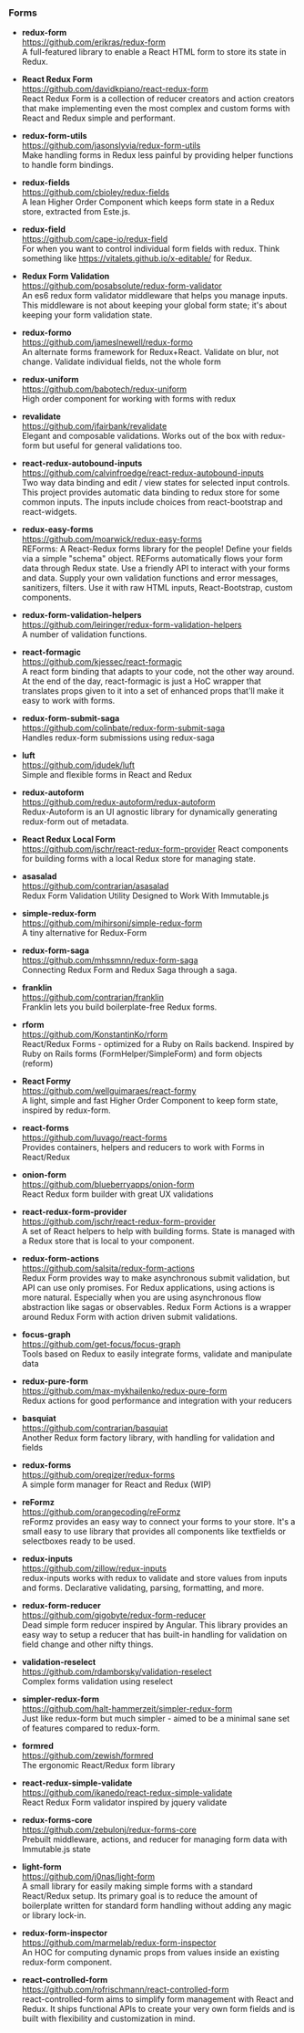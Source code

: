 ### Forms


- **redux-form**  
  https://github.com/erikras/redux-form  
  A full-featured library to enable a React HTML form to store its state in Redux.

- **React Redux Form**  
  https://github.com/davidkpiano/react-redux-form  
  React Redux Form is a collection of reducer creators and action creators that make implementing even the most complex and custom forms with React and Redux simple and performant.
  
- **redux-form-utils**  
  https://github.com/jasonslyvia/redux-form-utils  
  Make handling forms in Redux less painful by providing helper functions to handle form bindings.
  
- **redux-fields**  
  https://github.com/cbioley/redux-fields  
  A lean Higher Order Component which keeps form state in a Redux store, extracted from Este.js.
  
- **redux-field**  
  https://github.com/cape-io/redux-field  
  For when you want to control individual form fields with redux. Think something like https://vitalets.github.io/x-editable/ for Redux.

- **Redux Form Validation**  
  https://github.com/posabsolute/redux-form-validator  
  An es6 redux form validator middleware that helps you manage inputs. This middleware is not about keeping your global form state; it's about keeping your form validation state.
  
- **redux-formo**  
  https://github.com/jameslnewell/redux-formo  
  An alternate forms framework for Redux+React.  Validate on blur, not change.  Validate individual fields, not the whole form
  
- **redux-uniform**  
  https://github.com/babotech/redux-uniform  
  High order component for working with forms with redux

- **revalidate**  
  https://github.com/jfairbank/revalidate  
  Elegant and composable validations. Works out of the box with redux-form but useful for general validations too.
  
- **react-redux-autobound-inputs**  
  https://github.com/calvinfroedge/react-redux-autobound-inputs  
  Two way data binding and edit / view states for selected input controls.  This project provides automatic data binding to redux store for some common inputs. The inputs include choices from react-bootstrap and react-widgets.

- **redux-easy-forms**  
  https://github.com/moarwick/redux-easy-forms  
  REForms: A React-Redux forms library for the people!  Define your fields via a simple "schema" object.  REForms automatically flows your form data through Redux state. Use a friendly API to interact with your forms and data. Supply your own validation functions and error messages, sanitizers, filters. Use it with raw HTML inputs, React-Bootstrap, custom components.
  
- **redux-form-validation-helpers**  
  https://github.com/leiringer/redux-form-validation-helpers  
  A number of validation functions.
  
- **react-formagic**  
  https://github.com/kjessec/react-formagic  
  A react form binding that adapts to your code, not the other way around.  At the end of the day, react-formagic is just a HoC wrapper that translates props given to it into a set of enhanced props that'll make it easy to work with forms.
  
- **redux-form-submit-saga**  
  https://github.com/colinbate/redux-form-submit-saga  
  Handles redux-form submissions using redux-saga
  
- **luft**  
  https://github.com/jdudek/luft  
  Simple and flexible forms in React and Redux
  
- **redux-autoform**  
  https://github.com/redux-autoform/redux-autoform  
  Redux-Autoform is an UI agnostic library for dynamically generating redux-form out of metadata.
  
- **React Redux Local Form**  
  https://github.com/jschr/react-redux-form-provider
  React components for building forms with a local Redux store for managing state.
  
- **asasalad**  
  https://github.com/contrarian/asasalad  
  Redux Form Validation Utility Designed to Work With Immutable.js 
  
- **simple-redux-form**  
  https://github.com/mihirsoni/simple-redux-form  
  A tiny alternative for Redux-Form
  
- **redux-form-saga**  
  https://github.com/mhssmnn/redux-form-saga  
  Connecting Redux Form and Redux Saga through a saga.
  
- **franklin**  
  https://github.com/contrarian/franklin  
  Franklin lets you build boilerplate-free Redux forms. 
  
- **rform**  
  https://github.com/KonstantinKo/rform  
  React/Redux Forms - optimized for a Ruby on Rails backend.  Inspired by Ruby on Rails forms (FormHelper/SimpleForm) and form objects (reform)
  
- **React Formy**  
  https://github.com/wellguimaraes/react-formy  
  A light, simple and fast Higher Order Component to keep form state, inspired by redux-form.

- **react-forms**  
  https://github.com/luvago/react-forms  
  Provides containers, helpers and reducers to work with Forms in React/Redux
  
- **onion-form**  
  https://github.com/blueberryapps/onion-form  
  React Redux form builder with great UX validations
  
- **react-redux-form-provider**  
  https://github.com/jschr/react-redux-form-provider  
  A set of React helpers to help with building forms. State is managed with a Redux store that is local to your component.
  
- **redux-form-actions**  
  https://github.com/salsita/redux-form-actions  
  Redux Form provides way to make asynchronous submit validation, but API can use only promises. For Redux applications, using actions is more natural. Especially when you are using asynchronous flow abstraction like sagas or observables.  Redux Form Actions is a wrapper around Redux Form with action driven submit validations.
  
- **focus-graph**  
  https://github.com/get-focus/focus-graph  
  Tools based on Redux to easily integrate forms, validate and manipulate data
  
- **redux-pure-form**  
  https://github.com/max-mykhailenko/redux-pure-form  
  Redux actions for good performance and integration with your reducers
  
- **basquiat**  
  https://github.com/contrarian/basquiat  
  Another Redux form factory library, with handling for validation and fields
  
- **redux-forms**  
  https://github.com/oreqizer/redux-forms  
  A simple form manager for React and Redux (WIP)
  
- **reFormz**  
  https://github.com/orangecoding/reFormz  
  reFormz provides an easy way to connect your forms to your store.  It's a small easy to use library that provides all components like textfields or selectboxes ready to be used.
  
- **redux-inputs**  
  https://github.com/zillow/redux-inputs  
  redux-inputs works with redux to validate and store values from inputs and forms.  Declarative validating, parsing, formatting, and more.
  
- **redux-form-reducer**  
  https://github.com/gigobyte/redux-form-reducer  
  Dead simple form reducer inspired by Angular.  This library provides an easy way to setup a reducer that has built-in handling for validation on field change and other nifty things.
  
- **validation-reselect**  
  https://github.com/rdamborsky/validation-reselect  
  Complex forms validation using reselect
  
- **simpler-redux-form**  
  https://github.com/halt-hammerzeit/simpler-redux-form  
  Just like redux-form but much simpler - aimed to be a minimal sane set of features compared to redux-form.
  
- **formred**  
  https://github.com/zewish/formred  
  The ergonomic React/Redux form library
  
- **react-redux-simple-validate**  
  https://github.com/ikanedo/react-redux-simple-validate  
  React Redux Form validator inspired by jquery validate 
  
- **redux-forms-core**  
  https://github.com/zebulonj/redux-forms-core  
  Prebuilt middleware, actions, and reducer for managing form data with Immutable.js state
  
- **light-form**  
  https://github.com/j0nas/light-form  
  A small library for easily making simple forms with a standard React/Redux setup. Its primary goal is to reduce the amount of boilerplate written for standard form handling without adding any magic or library lock-in.
  
- **redux-form-inspector**  
  https://github.com/marmelab/redux-form-inspector  
  An HOC for computing dynamic props from values inside an existing redux-form component.
  
- **react-controlled-form**  
  https://github.com/rofrischmann/react-controlled-form  
  react-controlled-form aims to simplify form management with React and Redux.  It ships functional APIs to create your very own form fields and is built with flexibility and customization in mind.